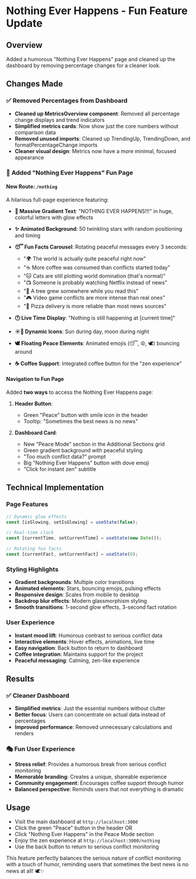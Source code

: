 # Nothing Ever Happens - Fun Feature Update

## Overview
Added a humorous "Nothing Ever Happens" page and cleaned up the dashboard by removing percentage changes for a cleaner look.

## Changes Made

### ✅ **Removed Percentages from Dashboard**
- **Cleaned up MetricsOverview component**: Removed all percentage change displays and trend indicators
- **Simplified metrics cards**: Now show just the core numbers without comparison data
- **Removed unused imports**: Cleaned up TrendingUp, TrendingDown, and formatPercentageChange imports
- **Cleaner visual design**: Metrics now have a more minimal, focused appearance

### 🎉 **Added "Nothing Ever Happens" Fun Page**

#### **New Route: `/nothing`**
A hilarious full-page experience featuring:

- **🌈 Massive Gradient Text**: "NOTHING EVER HAPPENS!!!" in huge, colorful letters with glow effects
- **✨ Animated Background**: 50 twinkling stars with random positioning and timing
- **😴 Fun Facts Carousel**: Rotating peaceful messages every 3 seconds:
  - "🌍 The world is actually quite peaceful right now"
  - "☕ More coffee was consumed than conflicts started today"
  - "🐱 Cats are still plotting world domination (that's normal)"
  - "📺 Someone is probably watching Netflix instead of news"
  - "🌱 A tree grew somewhere while you read this"
  - "🎮 Video game conflicts are more intense than real ones"
  - "🍕 Pizza delivery is more reliable than most news sources"

- **🕐 Live Time Display**: "Nothing is still happening at [current time]"
- **☀️🌙 Dynamic Icons**: Sun during day, moon during night
- **🕊️ Floating Peace Elements**: Animated emojis (😴, ☮️, 🕊️) bouncing around
- **☕ Coffee Support**: Integrated coffee button for the "zen experience"

#### **Navigation to Fun Page**
Added **two ways** to access the Nothing Ever Happens page:

1. **Header Button**: 
   - Green "Peace" button with smile icon in the header
   - Tooltip: "Sometimes the best news is no news"

2. **Dashboard Card**: 
   - New "Peace Mode" section in the Additional Sections grid
   - Green gradient background with peaceful styling
   - "Too much conflict data?" prompt
   - Big "Nothing Ever Happens" button with dove emoji
   - "Click for instant zen" subtitle

## Technical Implementation

### **Page Features**
```typescript
// Dynamic glow effects
const [isGlowing, setIsGlowing] = useState(false);

// Real-time clock
const [currentTime, setCurrentTime] = useState(new Date());

// Rotating fun facts
const [currentFact, setCurrentFact] = useState(0);
```

### **Styling Highlights**
- **Gradient backgrounds**: Multiple color transitions
- **Animated elements**: Stars, bouncing emojis, pulsing effects
- **Responsive design**: Scales from mobile to desktop
- **Backdrop blur effects**: Modern glassmorphism styling
- **Smooth transitions**: 1-second glow effects, 3-second fact rotation

### **User Experience**
- **Instant mood lift**: Humorous contrast to serious conflict data
- **Interactive elements**: Hover effects, animations, live time
- **Easy navigation**: Back button to return to dashboard
- **Coffee integration**: Maintains support for the project
- **Peaceful messaging**: Calming, zen-like experience

## Results

### ✅ **Cleaner Dashboard**
- **Simplified metrics**: Just the essential numbers without clutter
- **Better focus**: Users can concentrate on actual data instead of percentages
- **Improved performance**: Removed unnecessary calculations and renders

### 🎭 **Fun User Experience**
- **Stress relief**: Provides a humorous break from serious conflict monitoring
- **Memorable branding**: Creates a unique, shareable experience
- **Community engagement**: Encourages coffee support through humor
- **Balanced perspective**: Reminds users that not everything is dramatic

## Usage
- Visit the main dashboard at `http://localhost:3000`
- Click the green "Peace" button in the header OR
- Click "Nothing Ever Happens" in the Peace Mode section
- Enjoy the zen experience at `http://localhost:3000/nothing`
- Use the back button to return to serious conflict monitoring

This feature perfectly balances the serious nature of conflict monitoring with a touch of humor, reminding users that sometimes the best news is no news at all! 🕊️✨ 